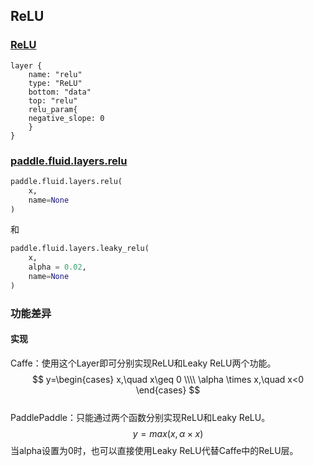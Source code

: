 ## ReLU


### [ReLU](http://caffe.berkeleyvision.org/tutorial/layers/relu.html)
```
layer {
    name: "relu"
    type: "ReLU"
    bottom: "data"
    top: "relu"
    relu_param{
	negative_slope: 0
    }	
}
```


### [paddle.fluid.layers.relu](http://paddlepaddle.org/documentation/docs/zh/1.3/api_cn/layers_cn.html#permalink-128-relu)
```python
paddle.fluid.layers.relu(
    x, 
    name=None
)
```
和  
```python
paddle.fluid.layers.leaky_relu(
    x, 
    alpha = 0.02,
    name=None
)
```


### 功能差异
#### 实现
Caffe：使用这个Layer即可分别实现ReLU和Leaky ReLU两个功能。     
$$
y=\begin{cases}
x,\quad x\geq 0 \\\\
\alpha \times x,\quad x<0
\end{cases}
$$       
PaddlePaddle：只能通过两个函数分别实现ReLU和Leaky ReLU。         
$$
y=max(x,\alpha \times x)
$$
当alpha设置为0时，也可以直接使用Leaky ReLU代替Caffe中的ReLU层。
